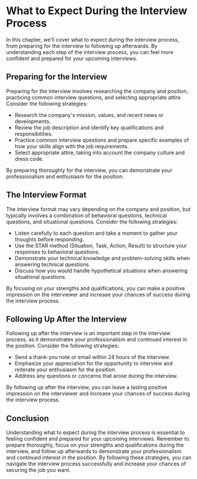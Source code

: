 What to Expect During the Interview Process
===========================================================================================

In this chapter, we'll cover what to expect during the interview process, from preparing for the interview to following up afterwards. By understanding each step of the interview process, you can feel more confident and prepared for your upcoming interviews.

Preparing for the Interview
---------------------------

Preparing for the interview involves researching the company and position, practicing common interview questions, and selecting appropriate attire. Consider the following strategies:

* Research the company's mission, values, and recent news or developments.
* Review the job description and identify key qualifications and responsibilities.
* Practice common interview questions and prepare specific examples of how your skills align with the job requirements.
* Select appropriate attire, taking into account the company culture and dress code.

By preparing thoroughly for the interview, you can demonstrate your professionalism and enthusiasm for the position.

The Interview Format
--------------------

The interview format may vary depending on the company and position, but typically involves a combination of behavioral questions, technical questions, and situational questions. Consider the following strategies:

* Listen carefully to each question and take a moment to gather your thoughts before responding.
* Use the STAR method (Situation, Task, Action, Result) to structure your responses to behavioral questions.
* Demonstrate your technical knowledge and problem-solving skills when answering technical questions.
* Discuss how you would handle hypothetical situations when answering situational questions.

By focusing on your strengths and qualifications, you can make a positive impression on the interviewer and increase your chances of success during the interview process.

Following Up After the Interview
--------------------------------

Following up after the interview is an important step in the interview process, as it demonstrates your professionalism and continued interest in the position. Consider the following strategies:

* Send a thank-you note or email within 24 hours of the interview.
* Emphasize your appreciation for the opportunity to interview and reiterate your enthusiasm for the position.
* Address any questions or concerns that arose during the interview.

By following up after the interview, you can leave a lasting positive impression on the interviewer and increase your chances of success during the interview process.

Conclusion
----------

Understanding what to expect during the interview process is essential to feeling confident and prepared for your upcoming interviews. Remember to prepare thoroughly, focus on your strengths and qualifications during the interview, and follow up afterwards to demonstrate your professionalism and continued interest in the position. By following these strategies, you can navigate the interview process successfully and increase your chances of securing the job you want.
